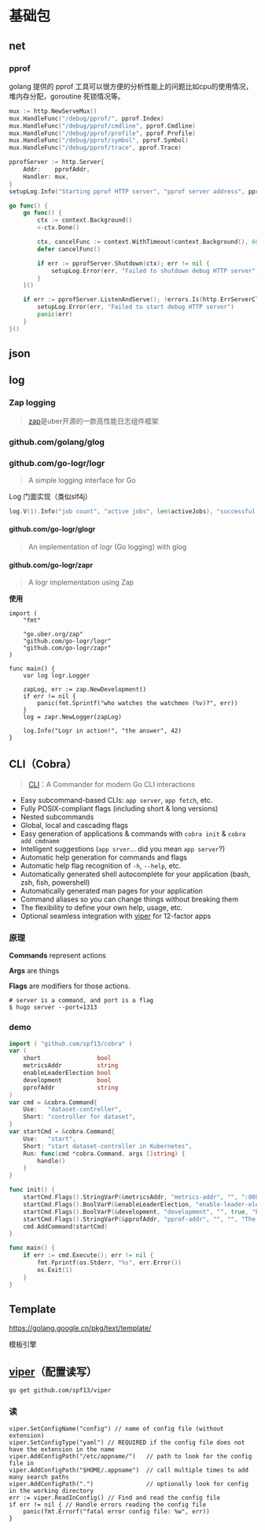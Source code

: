 # 基础包

## net



### pprof

golang 提供的 pprof 工具可以很方便的分析性能上的问题比如cpu的使用情况，堆内存分配，goroutine 死锁情况等。

```go
mux := http.NewServeMux()
mux.HandleFunc("/debug/pprof/", pprof.Index)
mux.HandleFunc("/debug/pprof/cmdline", pprof.Cmdline)
mux.HandleFunc("/debug/pprof/profile", pprof.Profile)
mux.HandleFunc("/debug/pprof/symbol", pprof.Symbol)
mux.HandleFunc("/debug/pprof/trace", pprof.Trace)

pprofServer := http.Server{
    Addr:    pprofAddr,
    Handler: mux,
}
setupLog.Info("Starting pprof HTTP server", "pprof server address", pprofServer.Addr)

go func() {
    go func() {
        ctx := context.Background()
        <-ctx.Done()

        ctx, cancelFunc := context.WithTimeout(context.Background(), 60*time.Minute)
        defer cancelFunc()

        if err := pprofServer.Shutdown(ctx); err != nil {
            setupLog.Error(err, "Failed to shutdown debug HTTP server")
        }
    }()

    if err := pprofServer.ListenAndServe(); !errors.Is(http.ErrServerClosed, err) {
        setupLog.Error(err, "Failed to start debug HTTP server")
        panic(err)
    }
}()
```



## json



## log 

### Zap logging

> [zap](https://github.com/uber-go/zap)是uber开源的一款高性能日志组件框架



### github.com/golang/glog



### github.com/go-logr/logr

> A simple logging interface for Go

Log 门面实现（类似slf4j）

```go
log.V(1).Info("job count", "active jobs", len(activeJobs), "successful jobs", len(successfulJobs), "failed jobs", len(failedJobs))
```



#### github.com/go-logr/glogr 

> An implementation of logr (Go logging) with glog

#### github.com/go-logr/zapr

> A logr implementation using Zap

**使用**

```
import (
    "fmt"

    "go.uber.org/zap"
    "github.com/go-logr/logr"
    "github.com/go-logr/zapr"
)

func main() {
    var log logr.Logger

    zapLog, err := zap.NewDevelopment()
    if err != nil {
        panic(fmt.Sprintf("who watches the watchmen (%v)?", err))
    }
    log = zapr.NewLogger(zapLog)

    log.Info("Logr in action!", "the answer", 42)
}
```





## CLI（Cobra）

> [CLI](https://github.com/spf13/cobra)：A Commander for modern Go CLI interactions

- Easy subcommand-based CLIs: `app server`, `app fetch`, etc.
- Fully POSIX-compliant flags (including short & long versions)
- Nested subcommands
- Global, local and cascading flags
- Easy generation of applications & commands with `cobra init` & `cobra add cmdname`
- Intelligent suggestions (`app srver`... did you mean `app server`?)
- Automatic help generation for commands and flags
- Automatic help flag recognition of `-h`, `--help`, etc.
- Automatically generated shell autocomplete for your application (bash, zsh, fish, powershell)
- Automatically generated man pages for your application
- Command aliases so you can change things without breaking them
- The flexibility to define your own help, usage, etc.
- Optional seamless integration with [viper](http://github.com/spf13/viper) for 12-factor apps

### 原理

**Commands** represent actions

**Args** are things 

**Flags** are modifiers for those actions.

```shell
# server is a command, and port is a flag
$ hugo server --port=1313
```



### demo

```go
import ( "github.com/spf13/cobra" )
var (
	short                bool
	metricsAddr          string
	enableLeaderElection bool
	development          bool
	pprofAddr            string
)
var cmd = &cobra.Command{
	Use:   "dataset-controller",
	Short: "controller for dataset",
}
var startCmd = &cobra.Command{
	Use:   "start",
	Short: "start dataset-controller in Kubernetes",
	Run: func(cmd *cobra.Command, args []string) {
		handle()
	}
}

func init() {
  	startCmd.Flags().StringVarP(&metricsAddr, "metrics-addr", "", ":8080", "The address the metric endpoint binds to.")
	startCmd.Flags().BoolVarP(&enableLeaderElection, "enable-leader-election", "", false, "Enable leader election for controller manager. Enabling this will ensure there is only one active controller manager.")
	startCmd.Flags().BoolVarP(&development, "development", "", true, "Enable development mode for fluid controller.")
	startCmd.Flags().StringVarP(&pprofAddr, "pprof-addr", "", "", "The address for pprof to use while exporting profiling results")
	cmd.AddCommand(startCmd)
}

func main() {
    if err := cmd.Execute(); err != nil {
		fmt.Fprintf(os.Stderr, "%s", err.Error())
		os.Exit(1)
	}
}
```



## Template

https://golang.google.cn/pkg/text/template/

模板引擎



## [viper](https://github.com/spf13/viper/)（配置读写）

`go get github.com/spf13/viper`

### 读

```
viper.SetConfigName("config") // name of config file (without extension)
viper.SetConfigType("yaml") // REQUIRED if the config file does not have the extension in the name
viper.AddConfigPath("/etc/appname/")   // path to look for the config file in
viper.AddConfigPath("$HOME/.appname")  // call multiple times to add many search paths
viper.AddConfigPath(".")               // optionally look for config in the working directory
err := viper.ReadInConfig() // Find and read the config file
if err != nil { // Handle errors reading the config file
	panic(fmt.Errorf("fatal error config file: %w", err))
}
```
